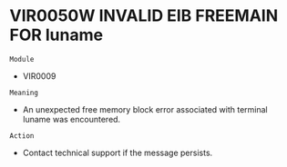 # VIR0050W INVALID EIB FREEMAIN FOR luname

`Module`
- VIR0009

`Meaning`
- An unexpected free memory block error associated with terminal luname was encountered.

`Action`
- Contact technical support if the message persists.
